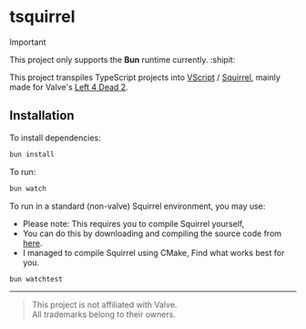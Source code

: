 # tsquirrel

> [!IMPORTANT]
> This project only supports the **Bun** runtime currently. :shipit:

This project transpiles TypeScript projects into [VScript](https://developer.valvesoftware.com/wiki/VScript) / [Squirrel](http://squirrel-lang.org/), mainly made for Valve's [Left 4 Dead 2](https://store.steampowered.com/app/550/Left_4_Dead_2/).

## Installation

To install dependencies:

```bash
bun install
```

To run:

```bash
bun watch
```

To run in a standard (non-valve) Squirrel environment, you may use:

-   Please note: This requires you to compile Squirrel yourself,
-   You can do this by downloading and compiling the source code from [here](https://github.com/albertodemichelis/squirrel/releases/tag/v3.2).
-   I managed to compile Squirrel using CMake, Find what works best for you.

```bash
bun watchtest
```

---

> This project is not affiliated with Valve.<br>
> All trademarks belong to their owners.
